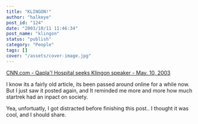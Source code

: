```yaml
---
title: "KLINGON!"
author: "halkeye"
post_id: "124"
date: "2003/10/11 11:46:34"
post_name: "klingon"
status: "publish"
category: "People"
tags: []
cover: "/assets/cover-image.jpg"
---
```


[CNN.com - Qapla'! Hospital seeks Klingon speaker - May. 10, 2003](https://www.cnn.com/2003/US/West/05/10/offbeat.klingon.interpreter/)

I know its a fairly old article, its been passed around online for a while now. But I just saw it posted again, and It reminded me more and more how much startrek had an inpact on society.

Yea, unfortuatly, I got distracted before finishing this post.. I thought it was cool, and I should share.